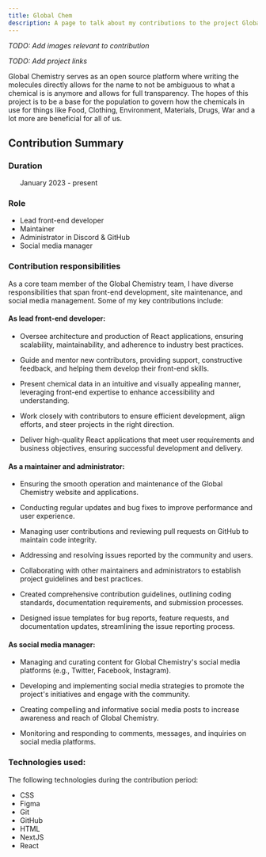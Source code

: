 ```yaml
---
title: Global Chem
description: A page to talk about my contributions to the project Global Chem.
---
```


*TODO: Add images relevant to contribution*

*TODO: Add project links*

Global Chemistry serves as an open source platform where writing the molecules directly allows for the name to not be ambiguous to what a chemical is is anymore and allows for full transparency. The hopes of this project is to be a base for the population to govern how the chemicals in use for things like Food, Clothing, Environment, Materials, Drugs, War and a lot more are beneficial for all of us.

## Contribution Summary

### Duration
&nbsp;&nbsp;&nbsp;&nbsp;&nbsp;&nbsp;January 2023 - present

### Role
* Lead front-end developer
* Maintainer
* Administrator in Discord & GitHub
* Social media manager

### Contribution responsibilities
As a core team member of the Global Chemistry team, I have diverse responsibilities that span front-end development, site maintenance, and social media management. Some of my key contributions include:

#### As lead front-end developer:

* Oversee architecture and production of React applications, ensuring scalability, maintainability, and adherence to industry best practices.

* Guide and mentor new contributors, providing support, constructive feedback, and helping them develop their front-end skills.

* Present chemical data in an intuitive and visually appealing manner, leveraging front-end expertise to enhance accessibility and understanding.

* Work closely with contributors to ensure efficient development, align efforts, and steer projects in the right direction.

* Deliver high-quality React applications that meet user requirements and business objectives, ensuring successful development and delivery.

#### As a maintainer and administrator:

* Ensuring the smooth operation and maintenance of the Global Chemistry website and applications.

* Conducting regular updates and bug fixes to improve performance and user experience.

* Managing user contributions and reviewing pull requests on GitHub to maintain code integrity.

* Addressing and resolving issues reported by the community and users.

* Collaborating with other maintainers and administrators to establish project guidelines and best practices.

* Created comprehensive contribution guidelines, outlining coding standards, documentation requirements, and submission processes.

* Designed issue templates for bug reports, feature requests, and documentation updates, streamlining the issue reporting process.

#### As social media manager:

* Managing and curating content for Global Chemistry's social media platforms (e.g., Twitter, Facebook, Instagram).

* Developing and implementing social media strategies to promote the project's initiatives and engage with the community.

* Creating compelling and informative social media posts to increase awareness and reach of Global Chemistry.

* Monitoring and responding to comments, messages, and inquiries on social media platforms.

### Technologies used:

The following technologies during the contribution period:

* CSS
* Figma
* Git
* GitHub
* HTML
* NextJS
* React